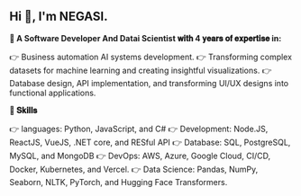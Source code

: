 ## Hi 👋, I'm NEGASI.

**🚀 A Software Developer And Datai Scientist 𝐰𝐢𝐭𝐡 4 𝐲𝐞𝐚𝐫𝐬 𝐨𝐟 𝐞𝐱𝐩𝐞𝐫𝐭𝐢𝐬𝐞 in:**

👉 Business automation AI systems development.
👉 Transforming complex datasets for machine learning and creating insightful visualizations.
👉 Database design, API implementation, and transforming UI/UX designs into functional applications.

**🚀 𝐒𝐤𝐢𝐥𝐥𝐬**

👉 languages: Python, JavaScript, and C#
👉 Development: Node.JS, ReactJS, VueJS, .NET core, and RESful API
👉 Database: SQL, PostgreSQL, MySQL, and MongoDB
👉 DevOps: AWS, Azure, Google Cloud, CI/CD, Docker, Kubernetes, and Vercel.
👉 Data Science: Pandas, NumPy, Seaborn, NLTK, PyTorch, and Hugging Face Transformers.

<!-- I'm passionate about leveraging data to revolutionize healthcare decision support tools and improve patient outcomes. -->

<!-- - ✅ I’m a **JavaScript full-stack** developer and **Data Scientist** .
- 🌱 I focus on Web based **AI Solutions** and **Digital Healthcare Transformation**.
- 🏋️ I’m currently working on [Afro Chest X-ray](https://github.com/asmelashteka/Afro-Chest-X-ray) dataset. -->
<!-- - 🏩 Previously I worked in **Diabetes Intervention System**, **Visualizing Ambulatory Glucose profile**, and **Healthcare Data Managment Saas**
- 🛠️ Tech Stack:
  - **Languages**: Python, C#, and JavaScript (React JS, Node JS, Express JS, Nest JS).
  - **Database**: SQL, PostgreSQL, MySQL, and MongoDB.
  - **Cloud**: Azure, Google Cloud, AWS.
  - **Data Science**: Pandas, NumPy, TensorFlow, PyTorch, Hugging Face Transformers. -->

<!-- 🪪 I'm full-stack developer with 5 years of experience, played a key role in developing enterprise-level applications, including digital health solutions such as Diabetes Intervention System and healthcare data server management Saas. And, as a data scientist, my experience involves processing Glucose and DICOM images of X-ray, CT, and MRI, creating baseline ML models, and evaluating translation systems with a patient discharge prescription. This exposure has motivated me to focus on digital healthcare transformation and AI solutions. -->

<!-- 👯 I’m open to joining a team working on related projects. Check my [PORTFOLIO](https://negasihaile.github.io/negasihaile/) here. -->

<!-- 📫 Reach me on: [LinkedIn](https://www.linkedin.com/in/negasi-haile-abadi/) or [Email](https://mail.google.com/mail/?extsrc=mailto&url=mailto:negasihaile19@gmail.com) and find my RESUME [📂HERE](https://github.com/NegasiHaile/negasihaile/blob/main/RESUME.md) -->

<!--
**NegasiHaile/negasihaile** is a ✨ special ✨ repository because its `README.md` (this file) appears on your GitHub profile.

Here are some ideas to get you started:

- 🔭 I’m currently working on ...
- 🌱 I’m currently learning ...
- 👯 I’m looking to collaborate on ...
- 🤔 I’m looking for help with ...
- 💬 Ask me about ...
- 📫 How to reach me: ...
- 😄 Pronouns: ...
- ⚡ Fun fact: ...
-->

<!-- Table of contents

- About freelancing: advantages and disadvantages on Upwork.
- About the contract and the client: how it started, what my concerns were, and why I ignored my concerns.
- Communication with the client.
- What was my expertise level in the work, and how was the client’s satisfaction?
- When did the client stop the contract?
- What was Upwork's response?
- What Upwork can't control?
- Related complaints about Upwork Payment Protection.
- So, is Upwork Payment Protection legit/real?
- Types of scammers on Upwork.
- Conclusion. -->
